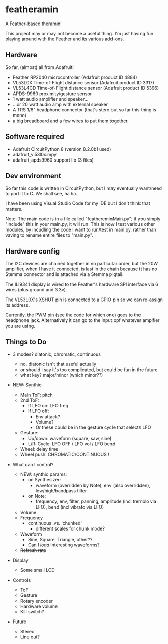 # featheramin
A Feather-based theramin!

This project may or may not become a useful thing. 
I'm just having fun playing around with the Feather and its various add-ons.

## Hardware
So far, (almost) all from Adafruit!
 * Feather RP2040 microcontroller (Adafruit product ID 4884)
 * VL53L0X Time-of-Flight distance sensor (Adafruit product ID 3317)
 * VL53L4CD Time-of-Flight distance sensor (Adafruit product ID 5396)
 * APDS-9960 proximity/gesture sensor
 * 1 watt audio amplifier and speaker...
 *  ...or 20 watt audio amp with external speaker
 * A TRS 1/8" headphone connector (that's stero but so far this thing is mono)
 * a big breadboard and a few wires to put them together.

## Software required
 * Adafruit CircuitPython 8 (version 8.2.0b1 used)
 * adafruit_vl53l0x.mpy
 * adafruit_apds9960 support lib (3 files)

## Dev environment
So far this code is written in CircuitPython, but I may eventually want/need to port it to C. We shall see, ha ha.

I have been using Visual Studio Code for my IDE but I don't think that matters.

Note: The main code is in a file called "feathereminMain.py"; if you simply "include" this in your main.py, it will run. This is how I test various other modules, by incudling the code I want to run/test in main.py, rather than vaving to rename entire files to "main.py".

## Hardware config
The I2C devices are chained together in no particular order, but the 20W amplifier, when I have it connected, is last in the chain because it has no Stemma connector and is attached via a Stemma pigtail.

The ILI9341 display is wired to the Feather's hardware SPI interface via 6 wires (plus ground and 3.3v).

The VL53L0X's XSHUT pin is connected to a GPIO pin so we can re-assign its address.

Currently, the PWM pin (see the code for which one) goes to the headphone jack. Alternatively it can go to the input opf whatever amplfier you are using.


## Things to Do
 * 3 modes? diatonic, chromatic, continuous
   * no, diatonic isn't that useful actually
   * or should I say it's too complicated, but could be fun in the future
   * what key? major/minor (which minor??)
 * NEW: Synthio
   * Main ToF: pitch
   * 2nd ToF:
     * If LFO on: LFO freq
     * If LFO off:
       * Env attack?
       * Volume?
       * Or these could be in the gesture cycle that selects LFO
   * Gesture:
     * Up/down: waveform (square, saw, sine)
     * L/R: Cycle: LFO OFF / LFO vol / LFO bend
   * Wheel: delay time
   * Wheel push: CHROMATIC/CONTINUOUS !

 * What can I control?
   * NEW: synthio params:
     * on Synthesizer:
       * waveform (overridden by Note), env (also overridden), low/high/bandpass filter
     * on Note:
       * frequency, env, filter, panning, amplitude (incl tremolo via LFO), bend (incl vibrato via LFO)
   * Volume
   * Frequency
     * continuous .vs. 'chunked'
       * different scales for chunk mode?
   * Waveform
     * Sine, Square, Triangle, other??
     * Can I *load* interesting waveforms?
   * <strike>Refresh rate</strike>

 * Display
   * Some small LCD
 * Controls
   * ToF
   * Gesture
   * Rotary encoder
   * Hardware volume
   * Kill switch?
 * Future
   * Stereo
   * Line out?

